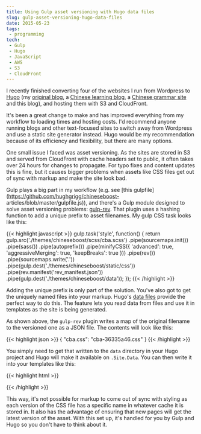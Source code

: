 ```yaml
---
title: Using Gulp asset versioning with Hugo data files
slug: gulp-asset-versioning-hugo-data-files
date: 2015-05-23
tags:
 - programming
tech:
 - Gulp
 - Hugo
 - JavaScript
 - AWS
 - S3
 - CloudFront
---
```


I recently finished converting four of the websites I run from Wordpress to
[Hugo](http://gohugo.io/) (my [original blog](https://eastasiastudent.net/), a
[Chinese learning blog](http://www.chineseboost.com/blog/), a [Chinese grammar
site](https://www.chineseboost.com/grammar/) and this blog), and hosting them
with S3 and CloudFront.

It's been a great change to make and has improved everything from my workflow to
loading times and hosting costs. I'd recommend anyone running blogs and other
text-focused sites to switch away from Wordpress and use a static site generator
instead. Hugo would be my recommendation because of its efficiency and
flexibility, but there are many options.

One small issue I faced was asset versioning. As the sites are stored in S3 and
served from CloudFront with cache headers set to public, it often takes over 24
hours for changes to propagate. For typo fixes and content updates this is fine,
but it causes bigger problems when assets like CSS files get out of sync with
markup and make the site look bad.

Gulp plays a big part in my workflow (e.g. see [this
gulpfile](https://github.com/hughgrigg/chineseboost-
articles/blob/master/gulpfile.js)), and there's a Gulp module designed to solve
asset versioning problems: [gulp-rev](https://www.npmjs.com/package/gulp-rev).
That plugin uses a hashing function to add a unique prefix to asset filenames.
My gulp CSS task looks like this:

{{< highlight javascript >}}
gulp.task('style', function() {
  return gulp.src('./themes/chineseboost/scss/cba.scss')
    .pipe(sourcemaps.init())
    .pipe(sass())
    .pipe(autoprefix())
    .pipe(minifyCSS({
      'advanced': true,
      'aggressiveMerging': true,
      'keepBreaks': true
    }))
    .pipe(rev())
    .pipe(sourcemaps.write('.'))
    .pipe(gulp.dest('./themes/chineseboost/static/css'))
    .pipe(rev.manifest('rev_manifest.json'))
    .pipe(gulp.dest('./themes/chineseboost/data'));
});
{{< /highlight >}}

Adding the unique prefix is only part of the solution. You've also got to get
the uniquely named files into your markup. Hugo's [data
files](http://gohugo.io/extras/datafiles/) provide the perfect way to do this.
The feature lets you read data from files and use it in templates as the site is
being generated.

As shown above, the `gulp-rev` plugin writes a map of the original filename to
the versioned one as a JSON file. The contents will look like this:

{{< highlight json >}}
{
  "cba.css": "cba-36335a46.css"
}
{{< /highlight >}}

You simply need to get that written to the `data` directory in your Hugo project
and Hugo will make it available on `.Site.Data`. You can then write it into your
templates like this:

{{< highlight html >}}
<link rel="stylesheet"
  href='/css/{{ index .Site.Data.rev_manifest "cba.css" }}'
  type="text/css"
  property="stylesheet">
{{< /highlight >}}

This way, it's not possible for markup to come out of sync with styling as each
version of the CSS file has a specific name in whatever cache it is stored in.
It also has the advantage of ensuring that new pages will get the latest version
of the asset. With this set up, it's handled for you by Gulp and Hugo so you
don't have to think about it.
